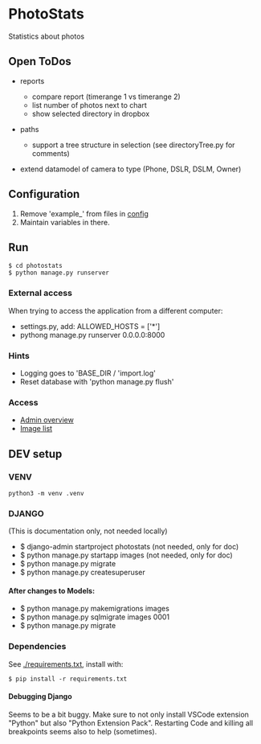 # PhotoStats
Statistics about photos


## Open ToDos
- reports
    - compare report (timerange 1 vs timerange 2)
    - list number of photos next to chart
    - show selected directory in dropbox

- paths
    - support a tree structure in selection (see directoryTree.py for comments)

- extend datamodel of camera to type (Phone, DSLR, DSLM, Owner)

## Configuration
1. Remove 'example_' from files in [config](./config/)
2. Maintain variables in there.

## Run
```
$ cd photostats
$ python manage.py runserver
```

### External access
When trying to access the application from a different computer:
- settings.py, add: ALLOWED_HOSTS = ['*']
- pythong manage.py runserver 0.0.0.0:8000

### Hints
- Logging goes to 'BASE_DIR / 'import.log'
- Reset database with 'python manage.py flush'


### Access
- [Admin overview](http://localhost:8000/admin/)
- [Image list](http://localhost:8000/images/)

## DEV setup

### VENV
```
python3 -m venv .venv
```

### DJANGO
(This is documentation only, not needed locally)
- $ django-admin startproject photostats (not needed, only for doc)
- $ python manage.py startapp images (not needed, only for doc)
- $ python manage.py migrate
- $ python manage.py createsuperuser

#### After changes to Models:
- $ python manage.py makemigrations images
- $ python manage.py sqlmigrate images 0001
- $ python manage.py migrate

### Dependencies
See [./requirements.txt](./requirements.txt), install with:
```
$ pip install -r requirements.txt
```

#### Debugging Django
Seems to be a bit buggy. Make sure to not only install VSCode extension "Python" but also "Python Extension Pack".
Restarting Code and killing all breakpoints seems also to help (sometimes).